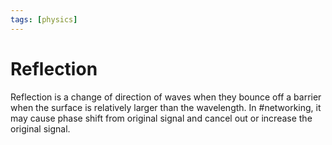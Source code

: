 ```yaml
---
tags: [physics]
---
```


# Reflection

Reflection is a change of direction of waves when they bounce off a barrier when
the surface is relatively larger than the wavelength. In #networking, it may
cause phase shift from original signal and cancel out or increase the original
signal.
